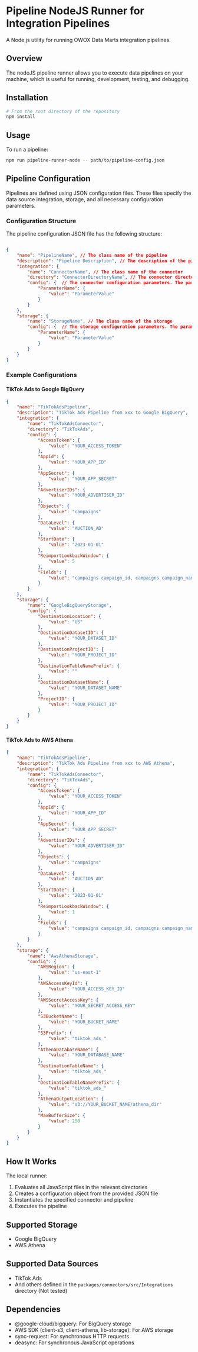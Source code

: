 # Pipeline NodeJS Runner for Integration Pipelines

A Node.js utility for running OWOX Data Marts integration pipelines.

## Overview

The nodeJS pipeline runner allows you to execute data pipelines on your machine, which is useful for running, development, testing, and debugging.

## Installation

```bash
# From the root directory of the repository
npm install
```

## Usage

To run a pipeline:

```bash
npm run pipeline-runner-node -- path/to/pipeline-config.json
```

## Pipeline Configuration

Pipelines are defined using JSON configuration files. These files specify the data source integration, storage, and all necessary configuration parameters.

### Configuration Structure

The pipeline configuration JSON file has the following structure:

```json

{
    "name": "PipelineName", // The class name of the pipeline 
    "description": "Pipeline Description", // The description of the pipeline
    "integration": {
        "name": "ConnectorName", // The class name of the connector
        "directory": "ConnectorDirectoryName", // The connector directory name 
        "config": {  // The connector configuration parameters. The parameters are defined in the connector constructor.
            "ParameterName": {
                "value": "ParameterValue"
            }
        }
    },
    "storage": {
        "name": "StorageName", // The class name of the storage
        "config": {  // The storage configuration parameters. The parameters are defined in the storage constructor.
            "ParameterName": {
                "value": "ParameterValue"
            }
        }
    }
}
```

### Example Configurations

#### TikTok Ads to Google BigQuery

```json
{
    "name": "TikTokAdsPipeline",
    "description": "TikTok Ads Pipeline from xxx to Google BigQuery",
    "integration": {
        "name": "TikTokAdsConnector",
        "directory": "TikTokAds",
        "config": {
            "AccessToken": {
                "value": "YOUR_ACCESS_TOKEN"
            },
            "AppId": {
                "value": "YOUR_APP_ID"
            },
            "AppSecret": {
                "value": "YOUR_APP_SECRET"
            },
            "AdvertiserIDs": {
                "value": "YOUR_ADVERTISER_ID"
            },
            "Objects": {
                "value": "campaigns"
            },
            "DataLevel": {
                "value": "AUCTION_AD"
            },
            "StartDate": {
                "value": "2023-01-01"
            },
            "ReimportLookbackWindow": {
                "value": 5
            },
            "Fields": {
                "value": "campaigns campaign_id, campaigns campaign_name"
            }
        }
    },
    "storage": {
        "name": "GoogleBigQueryStorage",
        "config": {
            "DestinationLocation": {
                "value": "US"
            },
            "DestinationDatasetID": {
                "value": "YOUR_DATASET_ID"
            },
            "DestinationProjectID": {
                "value": "YOUR_PROJECT_ID"
            },
            "DestinationTableNamePrefix": {
                "value": ""
            },
            "DestinationDatasetName": {
                "value": "YOUR_DATASET_NAME"
            },
            "ProjectID": {
                "value": "YOUR_PROJECT_ID"
            }
        }
    }
}
```

#### TikTok Ads to AWS Athena

```json
{
    "name": "TikTokAdsPipeline",
    "description": "TikTok Ads Pipeline from xxx to AWS Athena",
    "integration": {
        "name": "TikTokAdsConnector",
        "directory": "TikTokAds",
        "config": {
            "AccessToken": {
                "value": "YOUR_ACCESS_TOKEN"
            },
            "AppId": {
                "value": "YOUR_APP_ID"
            },
            "AppSecret": {
                "value": "YOUR_APP_SECRET"
            },
            "AdvertiserIDs": {
                "value": "YOUR_ADVERTISER_ID"
            },
            "Objects": {
                "value": "campaigns"
            },
            "DataLevel": {
                "value": "AUCTION_AD"
            },
            "StartDate": {
                "value": "2023-01-01"
            },
            "ReimportLookbackWindow": {
                "value": 1
            },
            "Fields": {
                "value": "campaigns campaign_id, campaigns campaign_name"
            }
        }
    },
    "storage": {
        "name": "AwsAthenaStorage",
        "config": {
            "AWSRegion": {
                "value": "us-east-1"
            },
            "AWSAccessKeyId": {
                "value": "YOUR_ACCESS_KEY_ID"
            },
            "AWSSecretAccessKey": {
                "value": "YOUR_SECRET_ACCESS_KEY"
            },
            "S3BucketName": {
                "value": "YOUR_BUCKET_NAME"
            },
            "S3Prefix": {
                "value": "tiktok_ads_"
            },
            "AthenaDatabaseName": {
                "value": "YOUR_DATABASE_NAME"
            },
            "DestinationTableName": {
                "value": "tiktok_ads_"
            },
            "DestinationTableNamePrefix": {
                "value": "tiktok_ads_"
            },
            "AthenaOutputLocation": {
                "value": "s3://YOUR_BUCKET_NAME/athena_dir"
            },
            "MaxBufferSize": {
                "value": 250
            }
        }
    }
}
```

## How It Works

The local runner:

1. Evaluates all JavaScript files in the relevant directories
2. Creates a configuration object from the provided JSON file
3. Instantiates the specified connector and pipeline
4. Executes the pipeline

## Supported Storage

- Google BigQuery
- AWS Athena

## Supported Data Sources

- TikTok Ads
- And others defined in the `packages/connectors/src/Integrations` directory (Not tested)

## Dependencies

- @google-cloud/bigquery: For BigQuery storage
- AWS SDK (client-s3, client-athena, lib-storage): For AWS storage
- sync-request: For synchronous HTTP requests
- deasync: For synchronous JavaScript operations
